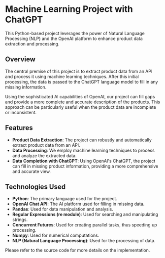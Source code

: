 # Machine Learning Project with ChatGPT

This Python-based project leverages the power of Natural Language Processing (NLP) and the OpenAI platform to enhance product data extraction and processing.

## Overview

The central premise of this project is to extract product data from an API and process it using machine learning techniques. After this initial processing, the data is passed to the ChatGPT language model to fill in any missing information. 

Using the sophisticated AI capabilities of OpenAI, our project can fill gaps and provide a more complete and accurate description of the products. This approach can be particularly useful when the product data are incomplete or inconsistent. 

## Features

- **Product Data Extraction**: The project can robustly and automatically extract product data from an API.
- **Data Processing**: We employ machine learning techniques to process and analyze the extracted data.
- **Data Completion with ChatGPT**: Using OpenAI's ChatGPT, the project can fill in missing product information, providing a more comprehensive and accurate view.

## Technologies Used

- **Python**: The primary language used for the project.
- **OpenAI Chat API**: The AI platform used for filling in missing data.
- **Pandas**: Used for data manipulation and analysis.
- **Regular Expressions (re module)**: Used for searching and manipulating strings.
- **Concurrent Futures**: Used for creating parallel tasks, thus speeding up processing.
- **Numpy**: Used for numerical computations.
- **NLP (Natural Language Processing)**: Used for the processing of data.

Please refer to the source code for more details on the implementation.

